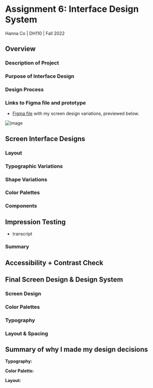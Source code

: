 
# Assignment 6: Interface Design System
Hanna Co | DH110 | Fall 2022

## Overview
### Description of Project


### Purpose of Interface Design


### Design Process


### Links to Figma file and prototype

- [Figma file](https://www.figma.com/file/o4T4DzlharIuUzT96qH5uf/DH-110-Project---Vivian-Nguyen?node-id=0%3A1) with my screen design variations, previewed below.

![image](https://user-images.githubusercontent.com/69706820/167877930-150a7268-2a4d-4980-862f-54855a13fa1d.png)

## Screen Interface Designs

### Layout


### Typographic Variations


### Shape Variations


### Color Palettes


### Components


## Impression Testing

- transcript

### Summary

## Accessibility + Contrast Check


## Final Screen Design & Design System

### Screen Design


### Color Palettes


### Typography


### Layout & Spacing


## Summary of why I made my design decisions

**Typography:** 

**Color Palette:** 

**Layout:** 
